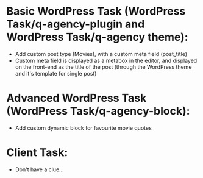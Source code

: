 # Basic WordPress Task (WordPress Task/q-agency-plugin and WordPress Task/q-agency theme):
- Add custom post type (Movies), with a custom meta field (post_title)
- Custom meta field is displayed as a metabox in the editor, and displayed on the front-end as the title of the post (through the WordPress theme and it's template for single post)

# Advanced WordPress Task (WordPress Task/q-agency-block):
- Add custom dynamic block for favourite movie quotes

# Client Task:
- Don't have a clue...
